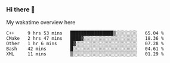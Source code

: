 ### Hi there 👋

<!--
**Jassy930/Jassy930** is a ✨ _special_ ✨ repository because its `README.md` (this file) appears on your GitHub profile.

Here are some ideas to get you started:

- 🔭 I’m currently working on ...
- 🌱 I’m currently learning ...
- 👯 I’m looking to collaborate on ...
- 🤔 I’m looking for help with ...
- 💬 Ask me about ...
- 📫 How to reach me: ...
- 😄 Pronouns: ...
- ⚡ Fun fact: ...
-->

My wakatime overview here
<!--START_SECTION:waka-->
```text
C++     9 hrs 53 mins   ████████████████▒░░░░░░░░   65.04 % 
CMake   2 hrs 47 mins   ████▓░░░░░░░░░░░░░░░░░░░░   18.36 % 
Other   1 hr 6 mins     █▓░░░░░░░░░░░░░░░░░░░░░░░   07.28 % 
Bash    42 mins         █░░░░░░░░░░░░░░░░░░░░░░░░   04.61 % 
XML     11 mins         ▒░░░░░░░░░░░░░░░░░░░░░░░░   01.29 % 
```
<!--END_SECTION:waka-->

